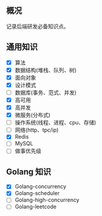 

<h2 id="概况">概况</h2>
<p>记录后端研发必备知识点。</p> 

## 通用知识

-   [x] 算法
-   [x] 数据结构(堆栈、队列、树)
-   [x] 面向对象
-   [x] 设计模式
-   [ ] 数据库(事务、范式、并发)
-   [x] 高可用
-   [x] 高并发
-   [x] 微服务(分布式)
-   [ ] 操作系统(线程、进程、cpu、存储)
-   [ ] 网络(http、tpc/ip)
-   [x] Redis
-   [ ]  MySQL
-   [ ]  做事优先级

## Golang 知识

-   [x] Golang-concurrency
-   [x] Golang-scheduler
-   [ ] Golang-high-concurrency
-   [ ] Golang-leetcode
